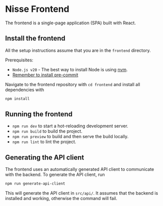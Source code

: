 # Nisse Frontend

The frontend is a single-page application (SPA) built with React.

## Install the frontend

All the setup instructions assume that you are in the `frontend` directory.

Prerequisites:

- `Node.js v20` - The best way to install Node is using
  [nvm](https://github.com/nvm-sh/nvm).
- [Remember to install pre-commit](../README.md#installing-pre-commit)

Navigate to the frontend repository with `cd frontend` and install all
dependencies with

```bash
npm install
```

## Running the frontend

- `npm run dev` to start a hot-reloading development server.
- `npm run build` to build the project.
- `npm run preview` to build and then serve the build locally.
- `npm run lint` to lint the project.

## Generating the API client

The frontend uses an automatically generated API client to communicate with the
backend. To generate the API client, run

```bash
npm run generate-api-client
```

This will generate the API client in `src/api/`. It assumes that the backend is
installed and working, otherwise the command will fail.
